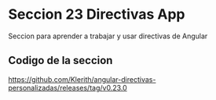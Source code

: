 # Seccion 23 Directivas App

Seccion para aprender a trabajar y usar directivas de Angular

## Codigo de la seccion 

<https://github.com/Klerith/angular-directivas-personalizadas/releases/tag/v0.23.0>
